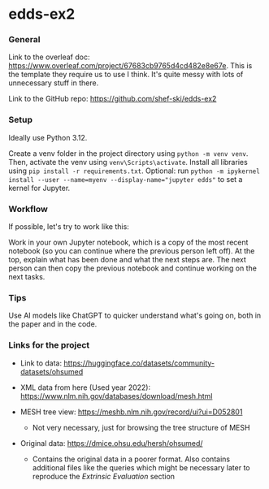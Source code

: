 # edds-ex2

### General

Link to the overleaf doc: https://www.overleaf.com/project/67683cb9765d4cd482e8e67e.
This is the template they require us to use I think. It's quite messy with lots of unnecessary stuff in there.

Link to the GitHub repo: https://github.com/shef-ski/edds-ex2 


### Setup

Ideally use Python 3.12. 

Create a venv folder in the project directory using ``python -m venv venv``. Then, activate the venv using ``venv\Scripts\activate``. Install all libraries using ``pip install -r requirements.txt``. Optional: run ``python -m ipykernel install --user --name=myenv --display-name="jupyter edds"`` to set a kernel for Jupyter. 


### Workflow

If possible, let's try to work like this:

Work in your own Jupyter notebook, which is a copy of the most recent notebook (so you can continue where the previous person left off). At the top, explain what has been done and what the next steps are. The next person can then copy the previous notebook and continue working on the next tasks.


### Tips

Use AI models like ChatGPT to quicker understand what's going on, both in the paper and in the code.


### Links for the project

- Link to data: https://huggingface.co/datasets/community-datasets/ohsumed

- XML data from here (Used year 2022): https://www.nlm.nih.gov/databases/download/mesh.html
  
- MESH tree view: https://meshb.nlm.nih.gov/record/ui?ui=D052801
    - Not very necessary, just for browsing the tree structure of MESH
 
- Original data: https://dmice.ohsu.edu/hersh/ohsumed/
    - Contains the original data in a poorer format. Also contains additional files like the queries which might be necessary later to reproduce the *Extrinsic Evaluation* section
